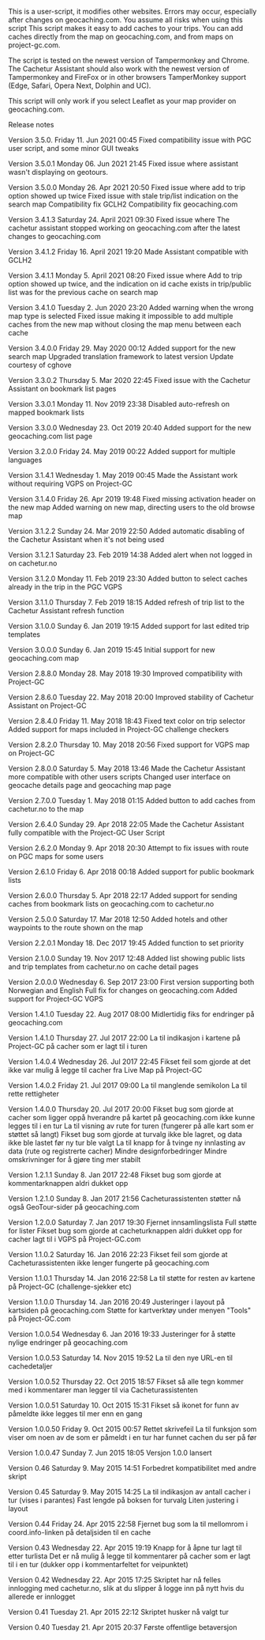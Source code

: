  This is a user-script, it modifies other websites. Errors may occur, especially after changes on geocaching.com. You assume all risks when using this script
This script makes it easy to add caches to your trips. You can add caches directly from the map on geocaching.com, and from maps on project-gc.com.

The script is tested on the newest version of Tampermonkey and Chrome.
The Cachetur Assistant should also work with the newest version of Tampermonkey and FireFox or in other browsers TamperMonkey support (Edge, Safari, Opera Next, Dolphin and UC).

 This script will only work if you select Leaflet as your map provider on geocaching.com.
 
 Release notes

Version 3.5.0.
Friday 11. Jun 2021 00:45
Fixed compatibility issue with PGC user script, and some minor GUI tweaks
 
Version 3.5.0.1
Monday 06. Jun 2021 21:45
Fixed issue where assistant wasn't displaying on geotours.
 
Version 3.5.0.0
Monday 26. Apr 2021 20:50
Fixed issue where add to trip option showed up twice
Fixed issue with stale trip/list indication on the search map
Compatibility fix GCLH2
Compatibility fix geocaching.com
 
Version 3.4.1.3
Saturday 24. April 2021 09:30
Fixed issue where The cachetur assistant stopped working on geocaching.com after the latest changes to geocaching.com

Version 3.4.1.2
Friday 16. April 2021 19:20
Made Assistant compatible with GCLH2

Version 3.4.1.1
Monday 5. April 2021 08:20
Fixed issue where Add to trip option showed up twice, and the indication on id cache exists in trip/public list was for the previous cache on search map

Version 3.4.1.0
Tuesday 2. Jun 2020 23:20
Added warning when the wrong map type is selected
Fixed issue making it impossible to add multiple caches from the new map without closing the map menu between each cache

Version 3.4.0.0
Friday 29. May 2020 00:12
Added support for the new search map
Upgraded translation framework to latest version
Update courtesy of cghove

Version 3.3.0.2
Thursday 5. Mar 2020 22:45
Fixed issue with the Cachetur Assistant on bookmark list pages

Version 3.3.0.1
Monday 11. Nov 2019 23:38
Disabled auto-refresh on mapped bookmark lists

Version 3.3.0.0
Wednesday 23. Oct 2019 20:40
Added support for the new geocaching.com list page

Version 3.2.0.0
Friday 24. May 2019 00:22
Added support for multiple languages

Version 3.1.4.1
Wednesday 1. May 2019 00:45
Made the Assistant work without requiring VGPS on Project-GC

Version 3.1.4.0
Friday 26. Apr 2019 19:48
Fixed missing activation header on the new map
Added warning on new map, directing users to the old browse map

Version 3.1.2.2
Sunday 24. Mar 2019 22:50
Added automatic disabling of the Cachetur Assistant when it's not being used

Version 3.1.2.1
Saturday 23. Feb 2019 14:38
Added alert when not logged in on cachetur.no

Version 3.1.2.0
Monday 11. Feb 2019 23:30
Added button to select caches already in the trip in the PGC VGPS

Version 3.1.1.0
Thursday 7. Feb 2019 18:15
Added refresh of trip list to the Cachetur Assistant refresh function

Version 3.1.0.0
Sunday 6. Jan 2019 19:15
Added support for last edited trip templates

Version 3.0.0.0
Sunday 6. Jan 2019 15:45
Initial support for new geocaching.com map

Version 2.8.8.0
Monday 28. May 2018 19:30
Improved compatibility with Project-GC

Version 2.8.6.0
Tuesday 22. May 2018 20:00
Improved stability of Cachetur Assistant on Project-GC

Version 2.8.4.0
Friday 11. May 2018 18:43
Fixed text color on trip selector
Added support for maps included in Project-GC challenge checkers

Version 2.8.2.0
Thursday 10. May 2018 20:56
Fixed support for VGPS map on Project-GC

Version 2.8.0.0
Saturday 5. May 2018 13:46
Made the Cachetur Assistant more compatible with other users scripts
Changed user interface on geocache details page and geocaching map page

Version 2.7.0.0
Tuesday 1. May 2018 01:15
Added button to add caches from cachetur.no to the map

Version 2.6.4.0
Sunday 29. Apr 2018 22:05
Made the Cachetur Assistant fully compatible with the Project-GC User Script

Version 2.6.2.0
Monday 9. Apr 2018 20:30
Attempt to fix issues with route on PGC maps for some users

Version 2.6.1.0
Friday 6. Apr 2018 00:18
Added support for public bookmark lists

Version 2.6.0.0
Thursday 5. Apr 2018 22:17
Added support for sending caches from bookmark lists on geocaching.com to cachetur.no

Version 2.5.0.0
Saturday 17. Mar 2018 12:50
Added hotels and other waypoints to the route shown on the map

Version 2.2.0.1
Monday 18. Dec 2017 19:45
Added function to set priority

Version 2.1.0.0
Sunday 19. Nov 2017 12:48
Added list showing public lists and trip templates from cachetur.no on cache detail pages

Version 2.0.0.0
Wednesday 6. Sep 2017 23:00
First version supporting both Norwegian and English
Full fix for changes on geocaching.com
Added support for Project-GC VGPS

Version 1.4.1.0
Tuesday 22. Aug 2017 08:00
Midlertidig fiks for endringer på geocaching.com

Version 1.4.1.0
Thursday 27. Jul 2017 22:00
La til indikasjon i kartene på Project-GC på cacher som er lagt til i turen

Version 1.4.0.4
Wednesday 26. Jul 2017 22:45
Fikset feil som gjorde at det ikke var mulig å legge til cacher fra Live Map på Project-GC

Version 1.4.0.2
Friday 21. Jul 2017 09:00
La til manglende semikolon
La til rette rettigheter

Version 1.4.0.0
Thursday 20. Jul 2017 20:00
Fikset bug som gjorde at cacher som ligger oppå hverandre på kartet på geocaching.com ikke kunne legges til i en tur
La til visning av rute for turen (fungerer på alle kart som er støttet så langt)
Fikset bug som gjorde at turvalg ikke ble lagret, og data ikke ble lastet før ny tur ble valgt
La til knapp for å tvinge ny innlasting av data (rute og registrerte cacher)
Mindre designforbedringer
Mindre omskrivninger for å gjøre ting mer stabilt

Version 1.2.1.1
Sunday 8. Jan 2017 22:48
Fikset bug som gjorde at kommentarknappen aldri dukket opp

Version 1.2.1.0
Sunday 8. Jan 2017 21:56
Cacheturassistenten støtter nå også GeoTour-sider på geocaching.com

Version 1.2.0.0
Saturday 7. Jan 2017 19:30
Fjernet innsamlingslista
Full støtte for lister
Fikset bug som gjorde at cacheturknappen aldri dukket opp for cacher lagt til i VGPS på Project-GC.com

Version 1.1.0.2
Saturday 16. Jan 2016 22:23
Fikset feil som gjorde at Cacheturassistenten ikke lenger fungerte på geocaching.com

Version 1.1.0.1
Thursday 14. Jan 2016 22:58
La til støtte for resten av kartene på Project-GC (challenge-sjekker etc)

Version 1.1.0.0
Thursday 14. Jan 2016 20:49
Justeringer i layout på kartsiden på geocaching.com
Støtte for kartverktøy under menyen "Tools" på Project-GC.com

Version 1.0.0.54
Wednesday 6. Jan 2016 19:33
Justeringer for å støtte nylige endringer på geocaching.com

Version 1.0.0.53
Saturday 14. Nov 2015 19:52
La til den nye URL-en til cachedetaljer

Version 1.0.0.52
Thursday 22. Oct 2015 18:57
Fikset så alle tegn kommer med i kommentarer man legger til via Cacheturassistenten

Version 1.0.0.51
Saturday 10. Oct 2015 15:31
Fikset så ikonet for funn av påmeldte ikke legges til mer enn en gang

Version 1.0.0.50
Friday 9. Oct 2015 00:57
Rettet skrivefeil
La til funksjon som viser om noen av de som er påmeldt i en tur har funnet cachen du ser på før

Version 1.0.0.47
Sunday 7. Jun 2015 18:05
Versjon 1.0.0 lansert

Version 0.46
Saturday 9. May 2015 14:51
Forbedret kompatibilitet med andre skript

Version 0.45
Saturday 9. May 2015 14:25
La til indikasjon av antall cacher i tur (vises i parantes)
Fast lengde på boksen for turvalg
Liten justering i layout

Version 0.44
Friday 24. Apr 2015 22:58
Fjernet bug som la til mellomrom i coord.info-linken på detaljsiden til en cache

Version 0.43
Wednesday 22. Apr 2015 19:19
Knapp for å åpne tur lagt til etter turlista
Det er nå mulig å legge til kommentarer på cacher som er lagt til i en tur (dukker opp i kommentarfeltet for veipunktet)

Version 0.42
Wednesday 22. Apr 2015 17:25
Skriptet har nå felles innlogging med cachetur.no, slik at du slipper å logge inn på nytt hvis du allerede er innlogget

Version 0.41
Tuesday 21. Apr 2015 22:12
Skriptet husker nå valgt tur

Version 0.40
Tuesday 21. Apr 2015 20:37
Første offentlige betaversjon
